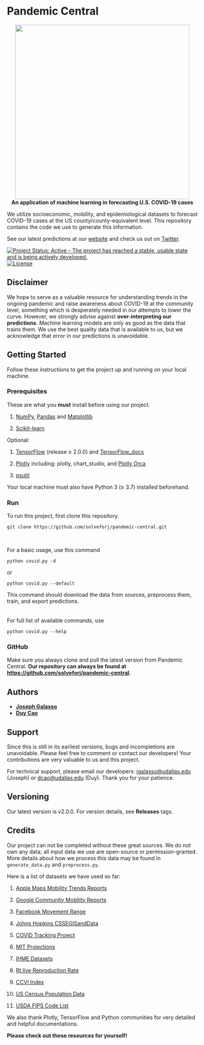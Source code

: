 # Pandemic Central

<p align="center">
  <img width="460" src="https://i.ibb.co/NZHV7dr/Pandemic-Central-clear-background.png"><br>
  <b>An application of machine learning in forecasting U.S. COVID-19 cases</b>
</p>

We utilize socioeconomic, mobility, and epidemiological datasets to forecast COVID-19 cases at the US county/county-equivalent level. This repository contains the code we use to generate this information.


See our latest predictions at our [website](https://itsonit.com) and check us out on [Twitter](https://twitter.com/PandemicCentral).

[![Project Status: Active – The project has reached a stable, usable state and is being actively developed.](https://www.repostatus.org/badges/latest/active.svg)](https://itsonit.com)
[![License](http://img.shields.io/:license-mit-blue.svg)](https://github.com/solveforj/pandemic-central/blob/master/LICENSE.txt)

## Disclaimer
We hope to serve as a valuable  resource for understanding trends in the ongoing pandemic and raise awareness about COVID-19 at the community level, something which is desperately needed in our attempts to lower the curve.  However, we strongly advise against **over-interpreting our predictions**. Machine learning models are only as good as the data that trains them.  We use the best quality data that is available to us, but we acknowledge that error in our predictions is unavoidable.

## Getting Started
Follow these instructions to get the project up and running on your local machine.

### Prerequisites

These are what you **must** install before using our project.

1. [NumPy](https://pypi.org/project/numpy/), [Pandas](https://pandas.pydata.org/) and [Matplotlib](https://pypi.org/project/matplotlib/)

2. [Scikit-learn](https://scikit-learn.org/stable/install.html)

Optional:

1. [TensorFlow](https://www.tensorflow.org/install) (release ≥ 2.0.0) and [TensorFlow_docs](https://github.com/tensorflow/docs)

2. [Plotly](https://plotly.com/) including: plotly, chart_studio, and [Plotly Orca](https://github.com/plotly/orca)
3. [psutil](https://pypi.org/project/psutil/)

Your local machine must also have Python 3 (≥ 3.7) installed beforehand.

### Run
To run this project, first clone this repository.
  ```
  git clone https://github.com/solveforj/pandemic-central.git
  ```
<br>

For a basic usage, use this command
  ```
  python covid.py -d
  ```
or
  ```
  python covid.py --default
  ```
This command should download the data from sources, preprocess them, train, and export predictions.
<br><br><br>
For full list of available commands, use
  ```
  python covid.py --help
  ```

### GitHub
Make sure you always clone and pull the latest version from Pandemic Central.
**Our repository can always be found at https://github.com/solveforj/pandemic-central.**

## Authors
* [**Joseph Galasso**](https://github.com/solveforj/)
* [**Duy Cao**](https://github.com/caominhduy/)

## Support
Since this is still in its earliest versions, bugs and incompletions are unavoidable. Please feel free to comment or contact our developers!
Your contributions are very valuable to us and this project.

For technical support, please email our developers:
[jgalasso@udallas.edu](mailto:jgalasso@udallas.edu) (Joseph) or [dcao@udallas.edu](mailto:dcao@udallas.edu) (Duy). Thank you for your patience.

## Versioning
Our latest version is v2.0.0. For version details, see **Releases** tags.

## Credits
 Our project can not be completed without these great sources. We do not own any data; all input data we use are open-source or permission-granted. More details about how we process this data may be found in `generate_data.py` and `preprocess.py`.

 Here is a list of datasets we have used so far:

1. [Apple Maps Mobility Trends Reports](https://www.apple.com/covid19/mobility)

2. [Google Community Mobility Reports](https://www.google.com/covid19/mobility/)

3. [Facebook Movement Range](https://data.humdata.org/dataset/movement-range-maps)

3. [Johns Hopkins CSSEGISandData](https://github.com/CSSEGISandData/COVID-19/tree/master/csse_covid_19_data/csse_covid_19_daily_reports)

4. [COVID Tracking Project](https://www.covidtracking.com/)

5. [MIT Projections](https://github.com/youyanggu/covid19_projections/blob/master/projections/combined/latest_us.csv)
6.    [IHME Datasets](http://ghdx.healthdata.org/us-data)
7.    [Rt.live Reproduction Rate](https://rt.live/)
8.    [CCVI Index](https://docs.google.com/spreadsheets/d/1qEPuziEpxj-VG11IAZoa5RWEr4GhNoxMn7aBdU76O5k/edit#gid=549685106)
9.    [US Census Population Data](https://www.census.gov/data/tables/time-series/demo/popest/2010s-counties-detail.html)
10.    [USDA FIPS Code List](https://www.ers.usda.gov/data-products/rural-urban-commuting-area-codes/)

We also thank Plotly, TensorFlow and Python communities for very detailed and helpful documentations.

**Please check out these resources for yourself!**
